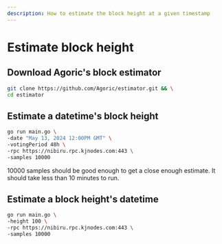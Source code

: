 ```yaml
---
description: How to estimate the block height at a given timestamp
---
```


# Estimate block height

## Download Agoric's block estimator

```bash
git clone https://github.com/Agoric/estimator.git && \
cd estimator
```

## Estimate a datetime's block height

```bash
go run main.go \
-date "May 13, 2024 12:00PM GMT" \
-votingPeriod 48h \
-rpc https://nibiru.rpc.kjnodes.com:443 \
-samples 10000
```

10000 samples should be good enough to get a close enough estimate. It should take less than 10 minutes to run.&#x20;

## Estimate a block height's datetime

```bash
go run main.go \
-height 100 \
-rpc https://nibiru.rpc.kjnodes.com:443 \
-samples 10000
```

